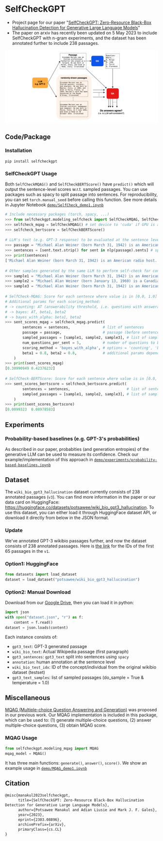 SelfCheckGPT
=====================================================
- Project page for our paper "[SelfCheckGPT: Zero-Resource Black-Box Hallucination Detection for Generative Large Language Models](https://arxiv.org/abs/2303.08896)"
- The paper on arxiv has recently been updated on 5 May 2023 to include SelfCheckGPT with n-gram experiments, and the dataset has been annotated further to include 238 passages.  

![](demo/diagram.drawio.png)

## Code/Package

### Installation

    pip install selfcheckgpt

### SelfCheckGPT Usage

Both `SelfCheckMQAG()` and `SelfCheckBERTScore()` have `predict()` which will output the sentence-level scores w.r.t. sampled passages. You can use packages such as spacy to split passage into sentences. For reproducibility, you can set `torch.manual_seed` before calling this function. See more details in Jupyter Notebook [```demo/SelfCheck_demo1.ipynb```](demo/SelfCheck_demo1.ipynb)

```python
# Include necessary packages (torch, spacy, ...)
>>> from selfcheckgpt.modeling_selfcheck import SelfCheckMQAG, SelfCheckBERTScore
>>> selfcheck_mqag = SelfCheckMQAG() # set device to 'cuda' if GPU is available
>>> selfcheck_bertscore = SelfCheckBERTScore()

# LLM's text (e.g. GPT-3 response) to be evaluated at the sentence level  & Split it into sentences
>>> passage = "Michael Alan Weiner (born March 31, 1942) is an American radio host. He is the host of The Savage Nation."
>>> sentences = [sent.text.strip() for sent in nlp(passage).sents] # spacy sentence tokenization
>>> print(sentences)
['Michael Alan Weiner (born March 31, 1942) is an American radio host.', 'He is the host of The Savage Nation.']

# Other samples generated by the same LLM to perform self-check for consistency
>>> sample1 = "Michael Alan Weiner (born March 31, 1942) is an American radio host. He is the host of The Savage Country."
>>> sample2 = "Michael Alan Weiner (born January 13, 1960) is a Canadian radio host. He works at The New York Times."
>>> sample3 = "Michael Alan Weiner (born March 31, 1942) is an American radio host. He obtained his PhD from MIT."

# SelfCheck-MQAG: Score for each sentence where value is in [0.0, 1.0] and high value means non-factual
# Additional params for each scoring_method:
# -> counting: AT (answerability threshold, i.e. questions with answerability_score < AT are rejected)
# -> bayes: AT, beta1, beta2
# -> bayes_with_alpha: beta1, beta2
>>> sent_scores_mqag = selfcheck_mqag.predict(
        sentences = sentences,               # list of sentences
        passage = passage,                   # passage (before sentence-split)
        sampled_passages = [sample1, sample2, sample3], # list of sampled passages
        num_questions_per_sent = 5,          # number of questions to be drawn  
        scoring_method = 'bayes_with_alpha', # options = 'counting', 'bayes', 'bayes_with_alpha'
        beta1 = 0.8, beta2 = 0.8,            # additional params depending on scoring_method
    )
>>> print(sent_scores_mqag)
[0.30990949 0.42376232]

# SelfCheck-BERTScore: Score for each sentence where value is in [0.0, 1.0] and high value means non-factual
>>> sent_scores_bertscore = selfcheck_bertscore.predict(
        sentences = sentences,                          # list of sentences
        sampled_passages = [sample1, sample2, sample3], # list of sampled passages
    )
>>> print(sent_scores_bertscore)
[0.0099323  0.08978583]
```

## Experiments

### Probability-based baselines (e.g. GPT-3's probabilities)

As described in our paper, probabities (and generation entropies) of the generative LLM can be used to measure its confidence. Check our example/implementation of this approach in [```demo/experiments/probability-based-baselines.ipynb```](demo/experiments/probability-based-baselines.ipynb)


## Dataset
The `wiki_bio_gpt3_hallucination` dataset currently consists of 238 annotated passages (`v3`). You can find more information in the paper or our data card on HuggingFace: https://huggingface.co/datasets/potsawee/wiki_bio_gpt3_hallucination. To use this dataset, you can either load it through HuggingFace dataset API, or download it directly from below in the JSON format.

### Update
We've annotated GPT-3 wikibio passages further, and now the dataset consists of 238 annotated passages. Here is [the link](https://drive.google.com/file/d/1N3_ZQmr9yBbsOP2JCpgiea9oiNIu78Xw/view?usp=sharing) for the IDs of the first 65 passages in the `v1`. 

### Option1: HuggingFace

```python
from datasets import load_dataset
dataset = load_dataset("potsawee/wiki_bio_gpt3_hallucination")
```

### Option2: Manual Download
Download from our [Google Drive](https://drive.google.com/file/d/1AyQ7u9nYlZgUZLm5JBDx6cFFWB__EsNv/view?usp=share_link), then you can load it in python:

```python
import json
with open("dataset.json", "r") as f:
    content = f.read()
dataset = json.loads(content)
```

Each instance consists of:
- `gpt3_text`: GPT-3 generated passage
- `wiki_bio_text`: Actual Wikipedia passage (first paragraph)
- `gpt3_sentences`: `gpt3_text` split into sentences using `spacy`
- `annotation`: human annotation at the sentence level
-  `wiki_bio_test_idx`: ID of the concept/individual from the original wikibio dataset (testset)
-  `gpt3_text_samples`: list of sampled passages (do_sample = True & temperature = 1.0)

## Miscellaneous
[MQAG (Multiple-choice Question Answering and Generation)](https://arxiv.org/abs/2301.12307) was proposed in our previous work. Our MQAG implementation is included in this package, which can be used to: (1) generate multiple-choice questions, (2) answer multiple-choice questions, (3) obtain MQAG score.

### MQAG Usage

```python
from selfcheckgpt.modeling_mqag import MQAG
mqag_model = MQAG()
```

It has three main functions: `generate()`, `answer()`, `score()`. We show an example usage in [```demo/MQAG_demo1.ipynb```](demo/MQAG_demo1.ipynb)

## Citation

```
@misc{manakul2023selfcheckgpt,
      title={SelfCheckGPT: Zero-Resource Black-Box Hallucination Detection for Generative Large Language Models},
      author={Potsawee Manakul and Adian Liusie and Mark J. F. Gales},
      year={2023},
      eprint={2303.08896},
      archivePrefix={arXiv},
      primaryClass={cs.CL}
}
```
